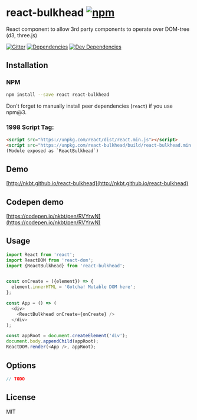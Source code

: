 # react-bulkhead [![npm](https://img.shields.io/npm/v/react-bulkhead.svg?style=flat-square)](https://www.npmjs.com/package/react-bulkhead)

React component to allow 3rd party components to operate over DOM-tree (d3, three.js)

[![Gitter](https://img.shields.io/gitter/room/nkbt/help.svg?style=flat-square)](https://gitter.im/nkbt/help)
[![Dependencies](https://img.shields.io/david/nkbt/react-bulkhead.svg?style=flat-square)](https://david-dm.org/nkbt/react-bulkhead)
[![Dev Dependencies](https://img.shields.io/david/dev/nkbt/react-bulkhead.svg?style=flat-square)](https://david-dm.org/nkbt/react-bulkhead#info=devDependencies)


## Installation


### NPM

```sh
npm install --save react react-bulkhead
```

Don't forget to manually install peer dependencies (`react`) if you use npm@3.


### 1998 Script Tag:

```html
<script src="https://unpkg.com/react/dist/react.min.js"></script>
<script src="https://unpkg.com/react-bulkhead/build/react-bulkhead.min.js"></script>
(Module exposed as `ReactBulkhead`)
```


## Demo

[http://nkbt.github.io/react-bulkhead](http://nkbt.github.io/react-bulkhead)

## Codepen demo

[https://codepen.io/nkbt/pen/RVYrwN](https://codepen.io/nkbt/pen/RVYrwN)

## Usage
```js
import React from 'react';
import ReactDOM from 'react-dom';
import {ReactBulkhead} from 'react-bulkhead';


const onCreate = ({element}) => {
  element.innerHTML = 'Gotcha! Mutable DOM here';
};

const App = () => (
  <div>
    <ReactBulkhead onCreate={onCreate} />
  </div>
);

const appRoot = document.createElement('div');
document.body.appendChild(appRoot);
ReactDOM.render(<App />, appRoot);
```


## Options

```js
// TODO
```

## License

MIT
